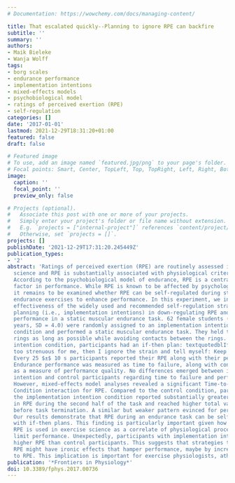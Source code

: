 ```yaml
---
# Documentation: https://wowchemy.com/docs/managing-content/

title: That escalated quickly--Planning to ignore RPE can backfire
subtitle: ''
summary: ''
authors:
- Maik Bieleke
- Wanja Wolff
tags:
- borg scales
- endurance performance
- implementation intentions
- mixed-effects models
- psychobiological model
- ratings of perceived exertion (RPE)
- self-regulation
categories: []
date: '2017-01-01'
lastmod: 2021-12-29T18:31:20+01:00
featured: false
draft: false

# Featured image
# To use, add an image named `featured.jpg/png` to your page's folder.
# Focal points: Smart, Center, TopLeft, Top, TopRight, Left, Right, BottomLeft, Bottom, BottomRight.
image:
  caption: ''
  focal_point: ''
  preview_only: false

# Projects (optional).
#   Associate this post with one or more of your projects.
#   Simply enter your project's folder or file name without extension.
#   E.g. `projects = ["internal-project"]` references `content/project/deep-learning/index.md`.
#   Otherwise, set `projects = []`.
projects: []
publishDate: '2021-12-29T17:31:20.245449Z'
publication_types:
- '2'
abstract: 'Ratings of perceived exertion (RPE) are routinely assessed in exercise
  science and RPE is substantially associated with physiological criterion measures.
  According to the psychobiological model of endurance, RPE is a central limiting
  factor in performance. While RPE is known to be affected by psychological manipulations,
  it remains to be examined whether RPE can be self-regulated during static muscular
  endurance exercises to enhance performance. In this experiment, we investigate the
  effectiveness of the widely used and recommended self-regulation strategy of if-then
  planning (i.e., implementation intentions) in down-regulating RPE and improving
  performance in a static muscular endurance task. 62 female students (age: M = 23.7
  years, SD = 4.0) were randomly assigned to an implementation intention or a control
  condition and performed a static muscular endurance task. They held two intertwined
  rings as long as possible while avoiding contacts between the rings. In the implementation
  intention condition, participants had an if-then plan: textquotedblIf the task becomes
  too strenuous for me, then I ignore the strain and tell myself: Keep going!textquotedbl
  Every 25 $±$ 10 s participants reported their RPE along with their perceived pain.
  Endurance performance was measured as time to failure, along with contact errors
  as a measure of performance quality. No differences emerged between implementation
  intention and control participants regarding time to failure and performance quality.
  However, mixed-effects model analyses revealed a significant Time-to-Failure $times$
  Condition interaction for RPE. Compared to the control condition, participants in
  the implementation intention condition reported substantially greater increases
  in RPE during the second half of the task and reached higher total values of RPE
  before task termination. A similar but weaker pattern evinced for perceived pain.
  Our results demonstrate that RPE during an endurance task can be self-regulated
  with if-then plans. This finding is particularly important given how frequently
  RPE is used in exercise science as a correlate of physiological processes that ultimately
  limit performance. Unexpectedly, participants with implementation intentions reported
  higher RPE than control participants. This suggests that strategies to self-regulate
  RPE might have ironic effects that hamper performance, maybe by increasing attention
  to RPE. This implication is important for exercise physiologists, athletes and coaches.'
publication: '*Frontiers in Physiology*'
doi: 10.3389/fphys.2017.00736
---
```

